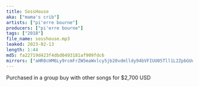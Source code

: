 ```yaml
---
title: SossHouse
aka: ["mama's crib"]
artists: ["pi'erre bourne"]
producers: ["pi'erre bourne"]
tags: ["2018"]
file_name: sosshouse.mp3
leaked: 2023-02-13
length: 1:44
md5: fa22719d423f4dbd0493181af909fdc6
mirrors: ["aHR0cHM6Ly9rcmFrZW5maWxlcy5jb20vdmlldy94bVFIUU05Tll1L2ZpbGUuaHRtbA==", "aHR0cHM6Ly9kYnJlZS5vcmcvdi8zZWFlYWY="]
---
```

Purchased in a group buy with other songs for $2,700 USD
